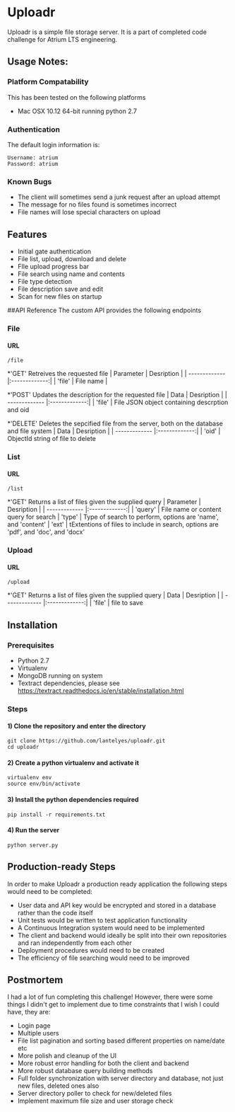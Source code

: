 # Uploadr

Uploadr is a simple file storage server.
It is a part of completed code challenge for Atrium LTS engineering.

## Usage Notes:
### Platform Compatability
This has been tested on the following platforms
* Mac OSX 10.12 64-bit running python 2.7

### Authentication
The default login information is:
```
Username: atrium
Password: atrium
```


### Known Bugs
* The client will sometimes send a junk request after an upload attempt
* The message for no files found is sometimes incorrect
* File names will lose special characters on upload


## Features
* Initial gate authentication
* File list, upload, download and delete
* FIle upload progress bar
* File search using name and contents
* File type detection
* File description save and edit
* Scan for new files on startup

##API Reference
The custom API provides the following endpoints
### File
#### URL
```
/file
```
*'GET'
Retreives the requested file
| Parameter     | Desription    | 
| ------------- |:-------------:|
| 'file'        | File name     |

*'POST'
Updates the description for the requested file
| Data    | Desription          | 
| ------------- |:-------------:|
| 'file'        | File JSON object containing descrption and oid

*'DELETE'
Deletes the sepcified file from the server, both on the database and file system
| Data    | Desription          | 
| ------------- |:-------------:|
| 'oid'         | ObjectId string of file to delete


### List
#### URL
```
/list
```
*'GET'
Returns a list of files given the supplied query
| Parameter     | Desription    | 
| ------------- |:-------------:|
| 'query'       | File name or content query for search
| 'type'        | Type of search to perform, options are 'name', and 'content'
| 'ext'         | tExtentions of files to include in search, options are 'pdf', and 'doc', and 'docx'

### Upload
#### URL
```
/upload
```
*'GET'
Returns a list of files given the supplied query
| Data     | Desription         | 
| ------------- |:-------------:|
| 'file'        | file to save




## Installation

### Prerequisites
* Python 2.7
* Virtualenv
* MongoDB running on system
* Textract dependencies, please see https://textract.readthedocs.io/en/stable/installation.html

### Steps

#### 1) Clone the repository and enter the directory
```
git clone https://github.com/lantelyes/uploadr.git
cd uploadr
```

#### 2) Create a python virtualenv and activate it
```
virtualenv env
source env/bin/activate
```

#### 3) Install the python dependencies required
```
pip install -r requirements.txt
```

#### 4) Run the server
```
python server.py
```

## Production-ready Steps
In order to make Uploadr a production ready application the following steps would need to be completed:

* User data and API key would be encrypted and stored in a database rather than the code itself
* Unit tests would be written to test application functionality
* A Continuous Integration system would need to be implemented
* The client and backend would ideally be split into their own repositories and ran independently from each other
* Deployment procedures would need to be created
* The efficiency of file searching would need to be improved

## Postmortem
I had a lot of fun completing this challenge! However, there were some things I didn't get to implement due to time constraints that I wish I could have, they are:

* Login page
* Multiple users
* File list pagination and sorting based different properties on name/date etc
* More polish and cleanup of the UI
* More robust error handling for both the client and backend
* More robust database query building methods
* Full folder synchronization with server directory and database, not just new files, deleted ones also
* Server directory poller to check for new/deleted files
* Implement maximum file size and user storage check